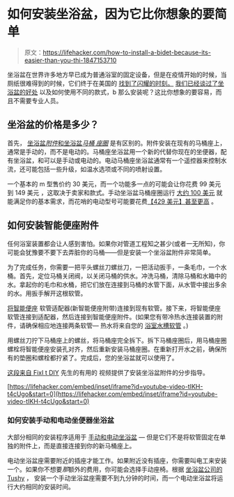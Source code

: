 # 如何安装坐浴盆，因为它比你想象的要简单

> 原文：<https://lifehacker.com/how-to-install-a-bidet-because-its-easier-than-you-thi-1847153710>

坐浴盆在世界许多地方早已成为普通浴室的固定设备，但是在疫情开始的时候，当厕纸很难得到的时候，它们终于在美国的 [找到了闪耀的时刻。](https://www.npr.org/2020/03/22/819891957/bidets-gain-u-s-popularity-during-the-coronavirus-crisis) [我们已经谈过了坐浴盆的好处](https://lifehacker.com/yes-you-still-need-a-bidet-1847114622) 以及如何使用不同的款式，b 那么安装呢？这比你想象的要容易，而且不需要专业人员。



## 坐浴盆的价格是多少？

首先， [坐浴盆*附件*和坐浴盆*马桶* *座圈*](https://yuzumag.com/bidet-attachment-vs-bidet-seat/) 是有区别的。附件安装在现有的马桶座上，通常是手动的，而不是电动的。马桶座坐浴盆用一个新的代替你现在的坐便器，配有坐浴盆，和可以是手动或电动的。电动马桶座坐浴盆通常有一个遥控器来控制水流，还可能包括一些升级，如温水选项或不同的喷射设置。

一个基本的 m 型[](https://www.amazon.com/Veken-Ultra-Slim-Non-Electric-Adjustable-Attachment/dp/B086QVHZL7/ref=zg_bs_6810564011_1?_encoding=UTF8&asc_campaign=InlineText&asc_refurl=https://lifehacker.com/how-to-install-a-bidet-because-its-easier-than-you-thi-1847153710&asc_source=&psc=1&refRID=SN3SQX666EBZB3R0W0M8&tag=kinjalifehackerlink-20)售价约 30 美元，而一个功能多一点的可能会让你花费 99 美元到 149 美元 ，这取决于卖家和款式。手动坐浴盆马桶座圈运行 [大约 100 美元](https://www.homedepot.com/p/KOHLER-Puretide-Non-Electric-Bidet-Seat-for-Elongated-Toilets-in-White-K-5724-0/206689232) 就能满足你的基本需求，而花哨的电动型号可能要花费[【429 美元】甚至更高](https://vevano.com/product/21417-sw2043r01-washlet-c200-round-electronic-soft-close-bidet-seat-in-cotton-white/?utm_campaign=Shopping-Master&utm_source=GooglePLAs&utm_medium=cpc&utm_content=&utm_term=&ad_id=425975674943&campaignid=9638227370&adgroupid=99564263272&matchtype=&device=c&placement=&network=g&creative=425975674943&utm_source=google&utm_medium=ppc&utm_campaign=&utm_content=&utm_term=&hsa_acc=6350515609&hsa_cam=9638227370&hsa_grp=99564263272&hsa_ad=425975674943&hsa_src=g&hsa_tgt=pla-891284985022&hsa_kw=&hsa_mt=&hsa_net=adwords&hsa_ver=3&gclid=Cj0KCQjwlMaGBhD3ARIsAPvWd6jL3WOw0ZKHgy84-10fMj-eJHUHajnXKyLzOTn0tPGIxXVaPdQfUc0aAr8dEALw_wcB) 。

## 如何安装智能便座附件

任何浴室装置都会让人感到害怕。如果你对管道工程知之甚少(或者一无所知)，你可能会犹豫要不要下去弄脏你的马桶——但是安装一个坐浴盆附件非常简单。

为了完成任务，你需要一把平头螺丝刀螺丝刀，一把活动扳手，一条毛巾，一个水桶。首先，定位马桶关闭阀，以关闭马桶的供水。冲洗马桶，清除马桶和水箱中的水。拿起你的毛巾和水桶，把它们放在连接到马桶的水管下面，从水管中接出多余的水。用扳手解开这根软管。

[将智能便座](https://www.familyhandyman.com/project/how-to-install-a-tushy-spa-bidet-attachment/) 软管适配器(新智能便座附带)连接到现有软管。接下来，将智能便座软管连接到适配器，然后连接到智能便座附件。(如果您有带冷热水连接装置的附件，请确保相应地连接两条软管— 热水将来自您的 [浴室水槽软管](https://yuzumag.com/bidet-attachment-vs-bidet-seat/) 。)

用螺丝刀拧下马桶座上的螺丝，将马桶座完全拆下。拆下马桶座圈后，用马桶座圈螺栓将智能便座安装孔对齐，然后重新安装马桶座圈。在重新打开水之前，确保所有的垫圈和螺栓都拧紧了。完成后，您的坐浴盆就可以使用了。

[这段来自 FixI t DIY](https://youtu.be/tIKH-t4cUgo) 先生的有用的 视频提供了安装坐浴盆附件的分步指导。

 [https://lifehacker.com/embed/inset/iframe?id=youtube-video-tIKH-t4cUgo&start=0](https://lifehacker.com/embed/inset/iframe?id=youtube-video-tIKH-t4cUgo&start=0) 

### 如何安装手动和电动坐便器坐浴盆

大部分相同的安装程序适用于 [手动和电动坐浴盆](https://www.homedepot.com/c/ah/how-to-install-a-bidet/9ba683603be9fa5395fab90130213482) — 但是它们不是将软管固定在单独的附件上，而是直接连接到你的新马桶座上。

电动坐浴盆座需要附近的插座才能工作。如果附近没有插座，你需要叫电工来安装一个。如果你不想要*那*额外的费用，你可能会选择手动座椅。根据 [坐浴盆公司的 Tushy](https://hellotushy.com/products/classic-affordable-bidet?g_acctid=707-004-4575&g_campaign=Bidet%20-%20Condensed&g_campaignid=9361068950&g_adgroupid=94923767717&g_adid=418838858778&g_keyword=bidet&g_keywordid=kwd-10218826&g_network=g&gclid=Cj0KCQjwlMaGBhD3ARIsAPvWd6hR1nO3QUt-LpGbk9SYspiJNuvqHPZ5mDRsAHrbyHMOcaqSK04h7hsaAnT7EALw_wcB) ， 安装一个手动坐浴盆座需要不到九分钟的时间，而一个电动坐浴盆将运行大约相同的安装时间。